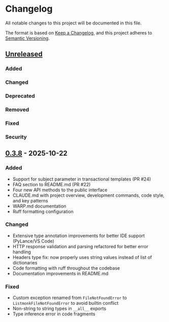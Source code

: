 # Changelog

All notable changes to this project will be documented in this file.

The format is based on [Keep a Changelog](https://keepachangelog.com/en/1.1.0/),
and this project adheres to [Semantic Versioning](https://semver.org/spec/v2.0.0.html).

## [Unreleased]

### Added

### Changed

### Deprecated

### Removed

### Fixed

### Security

## [0.3.8] - 2025-10-22

### Added
- Support for subject parameter in transactional templates (PR #24)
- FAQ section to README.md (PR #22)
- Four new API methods to the public interface
- CLAUDE.md with project overview, development commands, code style, and key patterns
- WARP.md documentation
- Ruff formatting configuration

### Changed
- Extensive type annotation improvements for better IDE support (PyLance/VS Code)
- HTTP response validation and parsing refactored for better error handling
- Headers type fix: now properly uses string values instead of list of dictionaries
- Code formatting with ruff throughout the codebase
- Documentation improvements in README.md

### Fixed
- Custom exception renamed from `FileNotFoundError` to `ListmonkFileNotFoundError` to avoid builtin conflict
- Non-string to string types in `__all__` exports
- Type inference error in code fragments

[unreleased]: https://github.com/mikeckennedy/listmonk/compare/v0.3.8...HEAD
[0.3.8]: https://github.com/mikeckennedy/listmonk/releases/tag/v0.3.8

